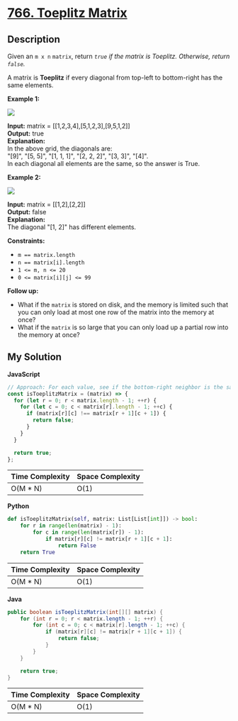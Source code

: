 # [766. Toeplitz Matrix](https://leetcode.com/problems/toeplitz-matrix)

## Description

Given an `m x n` `matrix`, return *`true` if the matrix is Toeplitz. Otherwise, return `false`.*

A matrix is **Toeplitz** if every diagonal from top-left to bottom-right has the same elements.

**Example 1:**

![](https://assets.leetcode.com/uploads/2020/11/04/ex1.jpg)

**Input:** matrix = \[\[1,2,3,4\],\[5,1,2,3\],\[9,5,1,2\]\]  
**Output:** true  
**Explanation:**  
In the above grid, the diagonals are:  
"\[9\]", "\[5, 5\]", "\[1, 1, 1\]", "\[2, 2, 2\]", "\[3, 3\]", "\[4\]".  
In each diagonal all elements are the same, so the answer is True.

**Example 2:**

![](https://assets.leetcode.com/uploads/2020/11/04/ex2.jpg)

**Input:** matrix = \[\[1,2\],\[2,2\]\]  
**Output:** false  
**Explanation:**  
The diagonal "\[1, 2\]" has different elements.

**Constraints:**

- `m == matrix.length`
- `n == matrix[i].length`
- `1 <= m, n <= 20`
- `0 <= matrix[i][j] <= 99`

**Follow up:**

- What if the `matrix` is stored on disk, and the memory is limited such that you can only load at most one row of the matrix into the memory at once?
- What if the `matrix` is so large that you can only load up a partial row into the memory at once?

## My Solution

**JavaScript**

```js
// Approach: For each value, see if the bottom-right neighbor is the same value.
const isToeplitzMatrix = (matrix) => {
  for (let r = 0; r < matrix.length - 1; ++r) {
    for (let c = 0; c < matrix[r].length - 1; ++c) {
      if (matrix[r][c] !== matrix[r + 1][c + 1]) {
        return false;
      }
    }
  }

  return true;
};
```

| Time Complexity | Space Complexity |
| --------------- | ---------------- |
| O(M \* N)       | O(1)             |

**Python**

```python
def isToeplitzMatrix(self, matrix: List[List[int]]) -> bool:
    for r in range(len(matrix) - 1):
        for c in range(len(matrix[r]) - 1):
            if matrix[r][c] != matrix[r + 1][c + 1]:
                return False
    return True
```

| Time Complexity | Space Complexity |
| --------------- | ---------------- |
| O(M \* N)       | O(1)             |

**Java**

```java
public boolean isToeplitzMatrix(int[][] matrix) {
    for (int r = 0; r < matrix.length - 1; ++r) {
        for (int c = 0; c < matrix[r].length - 1; ++c) {
            if (matrix[r][c] != matrix[r + 1][c + 1]) {
                return false;
            }
        }
    }

    return true;
}
```

| Time Complexity | Space Complexity |
| --------------- | ---------------- |
| O(M \* N)       | O(1)             |
